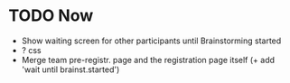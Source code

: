 TODO Now
========

* Show waiting screen for other participants until Brainstorming started
* ? css
* Merge team pre-registr. page and the registration page itself (+ add 'wait until brainst.started')
